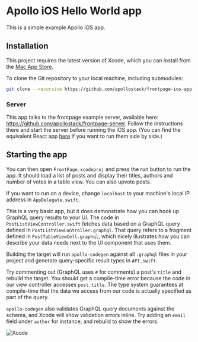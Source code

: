 # Apollo iOS Hello World app

This is a simple example Apollo iOS app.

## Installation

This project requires the latest version of Xcode, which you can install from the [Mac App Store](https://itunes.apple.com/en/app/xcode/id497799835?mt=12).

To clone the Git repository to your local machine, including submodules:

```sh
git clone --recursive https://github.com/apollostack/frontpage-ios-app.git
```

### Server

This app talks to the frontpage example server, available here: https://github.com/apollostack/frontpage-server. Follow the instructions there and start the server before running the iOS app. (You can find the equivalent React app [here](https://github.com/apollostack/frontpage-react-app) if you want to run them side by side.)

## Starting the app

You can then open `FrontPage.xcodeproj` and press the run button to run the app. It should load a list of posts and display their titles, authors and number of votes in a table view. You can also upvote posts.

If you want to run on a device, change `localhost` to your machine's local IP address in `AppDelegate.swift`.

This is a very basic app, but it does demonstrate how you can hook up GraphQL query results to your UI. The code in `PostListViewController.swift` fetches data based on a GraphQL query defined in `PostListViewController.graphql`. That query refers to a fragment defined in `PostTableViewCell.graphql`, which nicely illustrates how you can describe your data needs next to the UI component that uses them.

Building the target will run `apollo-codegen` against all `.graphql` files in your project and generate query-specific result types in `API.swift`.

Try commenting out (GraphQL uses `#` for comments) a post's `title` and rebuild the target. You should get a compile-time error because the code in our view controller accesses `post.title`. The type system guarantees at compile-time that the data we access from our code is actually specified as part of the query.

`apollo-codegen` also validates GraphQL query documents against the schema, and Xcode will show validation errors inline. Try adding an `email` field under `author` for instance, and rebuild to show the errors.

![Xcode](/Screenshots/Xcode.png)
